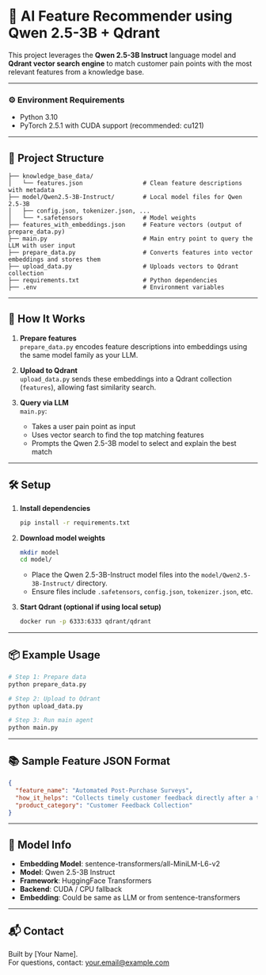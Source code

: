 # 🧠 AI Feature Recommender using Qwen 2.5-3B + Qdrant

This project leverages the **Qwen 2.5-3B Instruct** language model and **Qdrant vector search engine** to match customer pain points with the most relevant features from a knowledge base.

---

### ⚙️ Environment Requirements

- Python 3.10
- PyTorch 2.5.1 with CUDA support (recommended: cu121)

---

## 📁 Project Structure

```
├── knowledge_base_data/
│   └── features.json                 # Clean feature descriptions with metadata
├── model/Qwen2.5-3B-Instruct/        # Local model files for Qwen 2.5-3B
│   ├── config.json, tokenizer.json, ...
│   └── *.safetensors                 # Model weights
├── features_with_embeddings.json     # Feature vectors (output of prepare_data.py)
├── main.py                           # Main entry point to query the LLM with user input
├── prepare_data.py                   # Converts features into vector embeddings and stores them
├── upload_data.py                    # Uploads vectors to Qdrant collection
├── requirements.txt                  # Python dependencies
├── .env                              # Environment variables
```

---

## 🚀 How It Works

1. **Prepare features**  
   `prepare_data.py` encodes feature descriptions into embeddings using the same model family as your LLM.

2. **Upload to Qdrant**  
   `upload_data.py` sends these embeddings into a Qdrant collection (`features`), allowing fast similarity search.

3. **Query via LLM**  
   `main.py`:
   - Takes a user pain point as input
   - Uses vector search to find the top matching features
   - Prompts the Qwen 2.5-3B model to select and explain the best match

---

## 🛠️ Setup

1. **Install dependencies**

   ```bash
   pip install -r requirements.txt
   ```

2. **Download model weights**
   ```bash
   mkdir model
   cd model/
   ```
   - Place the Qwen 2.5-3B-Instruct model files into the `model/Qwen2.5-3B-Instruct/` directory.
   - Ensure files include `.safetensors`, `config.json`, `tokenizer.json`, etc.

3. **Start Qdrant (optional if using local setup)**

   ```bash
   docker run -p 6333:6333 qdrant/qdrant
   ```

---

## 📦 Example Usage

```bash
# Step 1: Prepare data
python prepare_data.py

# Step 2: Upload to Qdrant
python upload_data.py

# Step 3: Run main agent
python main.py
```

---

## 📚 Sample Feature JSON Format

```json
{
  "feature_name": "Automated Post-Purchase Surveys",
  "how_it_helps": "Collects timely customer feedback directly after a transaction.",
  "product_category": "Customer Feedback Collection"
}
```

---

## 🤖 Model Info

- **Embedding Model**: sentence-transformers/all-MiniLM-L6-v2
- **Model**: Qwen 2.5-3B Instruct
- **Framework**: HuggingFace Transformers
- **Backend**: CUDA / CPU fallback
- **Embedding**: Could be same as LLM or from sentence-transformers

---

## 📬 Contact

Built by [Your Name].  
For questions, contact: your.email@example.com